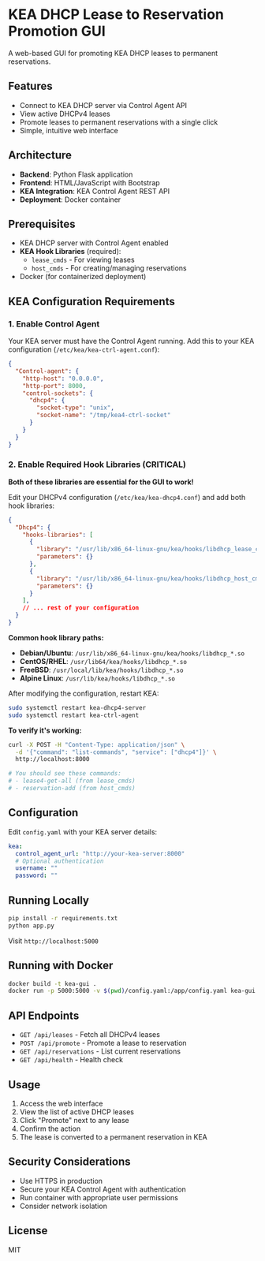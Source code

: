 # KEA DHCP Lease to Reservation Promotion GUI

A web-based GUI for promoting KEA DHCP leases to permanent reservations.

## Features

- Connect to KEA DHCP server via Control Agent API
- View active DHCPv4 leases
- Promote leases to permanent reservations with a single click
- Simple, intuitive web interface

## Architecture

- **Backend**: Python Flask application
- **Frontend**: HTML/JavaScript with Bootstrap
- **KEA Integration**: KEA Control Agent REST API
- **Deployment**: Docker container

## Prerequisites

- KEA DHCP server with Control Agent enabled
- **KEA Hook Libraries** (required):
  - `lease_cmds` - For viewing leases
  - `host_cmds` - For creating/managing reservations
- Docker (for containerized deployment)

## KEA Configuration Requirements

### 1. Enable Control Agent

Your KEA server must have the Control Agent running. Add this to your KEA configuration (`/etc/kea/kea-ctrl-agent.conf`):

```json
{
  "Control-agent": {
    "http-host": "0.0.0.0",
    "http-port": 8000,
    "control-sockets": {
      "dhcp4": {
        "socket-type": "unix",
        "socket-name": "/tmp/kea4-ctrl-socket"
      }
    }
  }
}
```

### 2. Enable Required Hook Libraries (CRITICAL)

**Both of these libraries are essential for the GUI to work!**

Edit your DHCPv4 configuration (`/etc/kea/kea-dhcp4.conf`) and add both hook libraries:

```json
{
  "Dhcp4": {
    "hooks-libraries": [
      {
        "library": "/usr/lib/x86_64-linux-gnu/kea/hooks/libdhcp_lease_cmds.so",
        "parameters": {}
      },
      {
        "library": "/usr/lib/x86_64-linux-gnu/kea/hooks/libdhcp_host_cmds.so",
        "parameters": {}
      }
    ],
    // ... rest of your configuration
  }
}
```

**Common hook library paths:**
- **Debian/Ubuntu**: `/usr/lib/x86_64-linux-gnu/kea/hooks/libdhcp_*.so`
- **CentOS/RHEL**: `/usr/lib64/kea/hooks/libdhcp_*.so`
- **FreeBSD**: `/usr/local/lib/kea/hooks/libdhcp_*.so`
- **Alpine Linux**: `/usr/lib/kea/hooks/libdhcp_*.so`

After modifying the configuration, restart KEA:

```bash
sudo systemctl restart kea-dhcp4-server
sudo systemctl restart kea-ctrl-agent
```

**To verify it's working:**

```bash
curl -X POST -H "Content-Type: application/json" \
  -d '{"command": "list-commands", "service": ["dhcp4"]}' \
  http://localhost:8000

# You should see these commands:
# - lease4-get-all (from lease_cmds)
# - reservation-add (from host_cmds)
```

## Configuration

Edit `config.yaml` with your KEA server details:

```yaml
kea:
  control_agent_url: "http://your-kea-server:8000"
  # Optional authentication
  username: ""
  password: ""
```

## Running Locally

```bash
pip install -r requirements.txt
python app.py
```

Visit `http://localhost:5000`

## Running with Docker

```bash
docker build -t kea-gui .
docker run -p 5000:5000 -v $(pwd)/config.yaml:/app/config.yaml kea-gui
```

## API Endpoints

- `GET /api/leases` - Fetch all DHCPv4 leases
- `POST /api/promote` - Promote a lease to reservation
- `GET /api/reservations` - List current reservations
- `GET /api/health` - Health check

## Usage

1. Access the web interface
2. View the list of active DHCP leases
3. Click "Promote" next to any lease
4. Confirm the action
5. The lease is converted to a permanent reservation in KEA

## Security Considerations

- Use HTTPS in production
- Secure your KEA Control Agent with authentication
- Run container with appropriate user permissions
- Consider network isolation

## License

MIT

